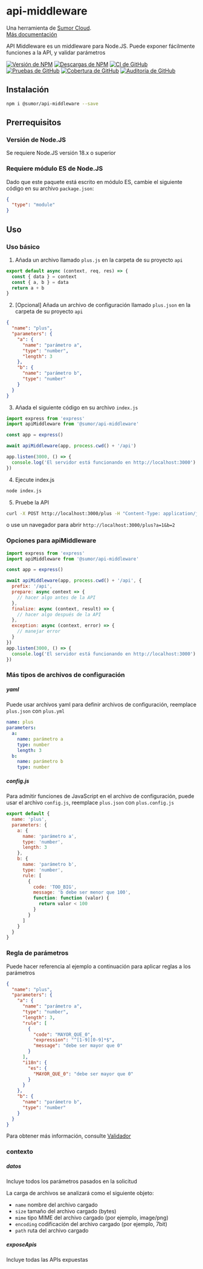 # api-middleware

Una herramienta de [Sumor Cloud](https://sumor.cloud).  
[Más documentación](https://sumor.cloud/api-middleware)

API Middleware es un middleware para Node.JS.
Puede exponer fácilmente funciones a la API, y validar parámetros

[![Versión de NPM](https://img.shields.io/npm/v/@sumor/api-middleware?logo=npm&label=NPM)](https://www.npmjs.com/package/@sumor/api-middleware)
[![Descargas de NPM](https://img.shields.io/npm/dw/@sumor/api-middleware?logo=npm&label=Descargas)](https://www.npmjs.com/package/@sumor/api-middleware)
[![CI de GitHub](https://img.shields.io/github/actions/workflow/status/sumor-cloud/api-middleware/ci.yml?logo=github&label=CI)](https://github.com/sumor-cloud/api-middleware/actions/workflows/ci.yml)
[![Pruebas de GitHub](https://img.shields.io/github/actions/workflow/status/sumor-cloud/api-middleware/ut.yml?logo=github&label=Pruebas)](https://github.com/sumor-cloud/api-middleware/actions/workflows/ut.yml)
[![Cobertura de GitHub](https://img.shields.io/github/actions/workflow/status/sumor-cloud/api-middleware/coverage.yml?logo=github&label=Cobertura)](https://github.com/sumor-cloud/api-middleware/actions/workflows/coverage.yml)
[![Auditoría de GitHub](https://img.shields.io/github/actions/workflow/status/sumor-cloud/api-middleware/audit.yml?logo=github&label=Auditoría)](https://github.com/sumor-cloud/api-middleware/actions/workflows/audit.yml)

## Instalación

```bash
npm i @sumor/api-middleware --save
```

## Prerrequisitos

### Versión de Node.JS

Se requiere Node.JS versión 18.x o superior

### Requiere módulo ES de Node.JS

Dado que este paquete está escrito en módulo ES, cambie el siguiente código en su archivo `package.json`:

```json
{
  "type": "module"
}
```

## Uso

### Uso básico

1. Añada un archivo llamado `plus.js` en la carpeta de su proyecto `api`

```js
export default async (context, req, res) => {
  const { data } = context
  const { a, b } = data
  return a + b
}
```

2. [Opcional] Añada un archivo de configuración llamado `plus.json` en la carpeta de su proyecto `api`

```json
{
  "name": "plus",
  "parameters": {
    "a": {
      "name": "parámetro a",
      "type": "number",
      "length": 3
    },
    "b": {
      "name": "parámetro b",
      "type": "number"
    }
  }
}
```

3. Añada el siguiente código en su archivo `index.js`

```javascript
import express from 'express'
import apiMiddleware from '@sumor/api-middleware'

const app = express()

await apiMiddleware(app, process.cwd() + '/api')

app.listen(3000, () => {
  console.log('El servidor está funcionando en http://localhost:3000')
})
```

4. Ejecute index.js

```bash
node index.js
```

5. Pruebe la API

```bash
curl -X POST http://localhost:3000/plus -H "Content-Type: application/json" -d '{"a": 1, "b": 2}'
```

o use un navegador para abrir `http://localhost:3000/plus?a=1&b=2`

### Opciones para apiMiddleware

```javascript
import express from 'express'
import apiMiddleware from '@sumor/api-middleware'

const app = express()

await apiMiddleware(app, process.cwd() + '/api', {
  prefix: '/api',
  prepare: async context => {
    // hacer algo antes de la API
  },
  finalize: async (context, result) => {
    // hacer algo después de la API
  },
  exception: async (context, error) => {
    // manejar error
  }
})
app.listen(3000, () => {
  console.log('El servidor está funcionando en http://localhost:3000')
})
```

### Más tipos de archivos de configuración

##### yaml

Puede usar archivos yaml para definir archivos de configuración, reemplace `plus.json` con `plus.yml`

```yaml
name: plus
parameters:
  a:
    name: parámetro a
    type: number
    length: 3
  b:
    name: parámetro b
    type: number
```

##### config.js

Para admitir funciones de JavaScript en el archivo de configuración, puede usar el archivo `config.js`, reemplace `plus.json` con `plus.config.js`

```javascript
export default {
  name: 'plus',
  parameters: {
    a: {
      name: 'parámetro a',
      type: 'number',
      length: 3
    },
    b: {
      name: 'parámetro b',
      type: 'number',
      rule: [
        {
          code: 'TOO_BIG',
          message: 'b debe ser menor que 100',
          function: function (valor) {
            return valor < 100
          }
        }
      ]
    }
  }
}
```

### Regla de parámetros

Puede hacer referencia al ejemplo a continuación para aplicar reglas a los parámetros

```json
{
  "name": "plus",
  "parameters": {
    "a": {
      "name": "parámetro a",
      "type": "number",
      "length": 3,
      "rule": [
        {
          "code": "MAYOR_QUE_0",
          "expression": "^[1-9][0-9]*$",
          "message": "debe ser mayor que 0"
        }
      ],
      "i18n": {
        "es": {
          "MAYOR_QUE_0": "debe ser mayor que 0"
        }
      }
    },
    "b": {
      "name": "parámetro b",
      "type": "number"
    }
  }
}
```

Para obtener más información, consulte [Validador](https://sumor.cloud/validator/)

### contexto

##### datos

Incluye todos los parámetros pasados en la solicitud

La carga de archivos se analizará como el siguiente objeto:

- `name` nombre del archivo cargado
- `size` tamaño del archivo cargado (bytes)
- `mime` tipo MIME del archivo cargado (por ejemplo, image/png)
- `encoding` codificación del archivo cargado (por ejemplo, 7bit)
- `path` ruta del archivo cargado

##### exposeApis

Incluye todas las APIs expuestas

